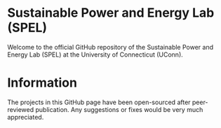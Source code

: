Sustainable Power and Energy Lab (SPEL) 
===========================================

Welcome to the official GitHub repository of the Sustainable Power and Energy Lab (SPEL) at the University of Connecticut (UConn). 

# Information

The projects in this GitHub page have been open-sourced after peer-reviewed publication. Any suggestions or fixes would be very much appreciated.